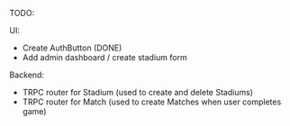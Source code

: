 TODO:

UI:

- Create AuthButton (DONE)
- Add admin dashboard / create stadium form

Backend:

- TRPC router for Stadium (used to create and delete Stadiums)
- TRPC router for Match (used to create Matches when user completes game)

